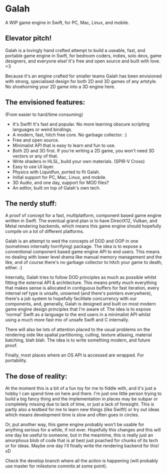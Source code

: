 # Galah

A WIP game engine in Swift, for PC, Mac, Linux, and mobile. 

## Elevator pitch!

Galah is a lovingly hand crafted attempt to build a useable, fast, and portable game engine in Swift, for bedroom coders, indies, solo devs, game designers, and everyone else! It's free and open source and built with love. <3

Because it's an engine crafted for smaller teams Galah has been envisioned with strong, specialised design for both 2D and 3D games of any artstyle. No shoehorning your 2D game into a 3D engine here. 

## The envisioned features:

(From easier to hard/time consuming)

- It's Swift! It's fast and popular. No more learning obscure scripting languages or weird bindings. 
- A modern, fast, hitch free core. No garbage collector. :)
- Free and open source.
- Minimalist API that is easy to learn and fun to use. 
- Both 2D and 3D first. If you're writing a 2D game, you won't need 3D vectors or any of that.
- Write shaders in HLSL, build your own materials. (SPIR-V Cross)
- Easy to use UI layer. 
- Physics with Liquidfun, ported to fit Galah. 
- Initial support for PC, Mac, Linux, and mobile. 
- 3D Audio, and one day, support for MOD files?
- An editor, built on top of Galah's own tech. 

## The nerdy stuff:
A proof of concept for a fast, multiplatform, component based game engine written in Swift. The eventual grand plan is to have DirectX12, Vulkan, and Metal rendering backends, which means this game engine should hopefully compile on a lot of different platforms.

Galah is an attempt to wed the concepts of DOD and OOP in one (sometimes internally horrifying) package. The idea is to expose a conventional component based game engine API to end users. This means no dealing with lower level drama like manual memory management and the like, and of course there's no garbage collector to hitch your game to death, either.  :)

Internally, Galah tries to follow DOD principles as much as possible whilst fitting the external API & architecture. This means pretty much everything that makes sense is allocated in contiguous buffers for fast iteration, every internal ref type is unsafe, unowned (and there's pointers everywhere), there's a job system to hopefully facilitate concurrency with our components, and, generally, Galah is designed and built on most modern game engine design principles that I'm aware of. The idea is to expose 'normal' Swift as a language to the end users in a minimalist API whilst using a much more fast mix of unsafe Swift and C internally. 

There will also be lots of attention placed to the usual problems on the rendering side like spatial partitioning, culling, texture atlasing, material batching, blah blah. The idea is to write something modern, and future proof. 

Finally, most places where an OS API is accessed are wrapped. For portability. 

## The dose of reality:
At the moment this is a bit of a fun toy for me to fiddle with, and it's just a hobby I can spend time on here and there. I'm just one little person trying to build a big fancy thing and the implementation in places may be subpar or completely missing due to lack of time, or just a lack of foresight. This is partly also a testbed for me to learn new things (like Swift!) or try out ideas which means development time is slow and often goes in circles. 

Or, put another way, this game engine probably won't be usable for anything serious for a while, if not ever. Hopefully this changes and this will one day be useful to someone, but in the meantime, this is really just an amorphous blob of code that is at best just poached for chunks of its tech or for ideas. Maybe one day I'll finally write the rendering backend for this! xD

Check the develop branch where all the action is happening (will probably use master for milestone commits at some point).
